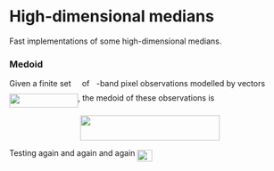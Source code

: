 # High-dimensional medians

Fast implementations of some high-dimensional medians.


### Medoid

Given a finite set <img src="https://rawgit.com/daleroberts/hdmedians/svgs/svgs/97c2c0ac5d7c079601abd56a54c9475c.svg?invert_in_darkmode" align=middle width=11.827860000000003pt height=22.564079999999983pt/> of <img src="https://rawgit.com/daleroberts/hdmedians/svgs/svgs/2ec6e630f199f589a2402fdf3e0289d5.svg?invert_in_darkmode" align=middle width=8.239720500000002pt height=14.102549999999994pt/>-band pixel observations modelled by vectors <img src="https://rawgit.com/daleroberts/hdmedians/svgs/svgs/8ce46e21b12b0c15b3683b17029ce564.svg?invert_in_darkmode" align=middle width=122.772045pt height=24.56552999999997pt/>, the medoid of these observations is
<p align="center"><img src="https://rawgit.com/daleroberts/hdmedians/svgs/svgs/5fa598c589391a29c5482b6734190b1a.svg?invert_in_darkmode" align=middle width=250.14pt height=44.878845pt/></p>

Testing again and again and again <img src="https://rawgit.com/daleroberts/hdmedians/svgs/svgs/74f1a2823b93f33301980ba6fb4d6b75.svg?invert_in_darkmode" align=middle width=26.300010000000004pt height=21.10812pt/>